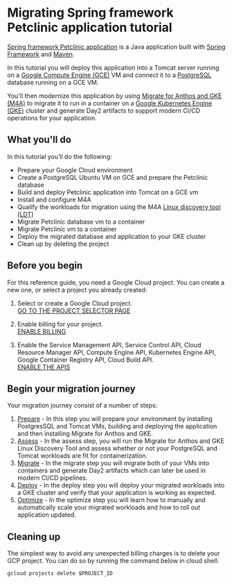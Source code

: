 # Migrating Spring framework Petclinic application tutorial 

[Spring framework Petclinic application](https://github.com/spring-petclinic/spring-framework-petclinic) is a Java application built with [Spring Framework](https://spring.io/projects/spring-framework) and [Maven](https://maven.apache.org/).

In this tutorial you will deploy this application into a Tomcat server running on a [Google Compute Engine (GCE)](https://cloud.google.com/compute) VM and connect it to a [PostgreSQL](https://www.postgresql.org/) database running on a GCE VM.

You'll then modernize this application by using [Migrate for Anthos and GKE (M4A)](https://cloud.google.com/migrate/anthos) to migrate it to run in a container on a [Google Kubernetes Engine (GKE)](https://cloud.google.com/kubernetes-engine) cluster and generate Day2 artifacts to support modern CI/CD operations for your application.

## What you'll do

In this tutorial you’ll do the following:

* Prepare your Google Cloud environment
* Create a PostgreSQL Ubuntu VM on GCE  and prepare the Petclinic database
* Build and deploy Petclinic application into Tomcat on a GCE vm
* Install and configure M4A
* Qualify the workloads for migration using the M4A [Linux discovery tool (LDT)](https://cloud.google.com/migrate/anthos/docs/linux-assessment-tool)
* Migrate Petclinic database vm to a container
* Migrate Petclinic vm to a container
* Deploy the migrated database and application to your GKE cluster
* Clean up by deleting the project

## Before you begin

For this reference guide, you need a Google Cloud project. You can create a new one, or select a project you already created:

1. Select or create a Google Cloud project.  
[GO TO THE PROJECT SELECTOR PAGE](https://console.cloud.google.com/cloud-resource-manager)

2. Enable billing for your project.  
[ENABLE BILLING](https://support.google.com/cloud/answer/6293499#enable-billing)

3. Enable the Service Management API, Service Control API, Cloud Resource Manager API, Compute Engine API, Kubernetes Engine API, Google Container Registry API, Cloud Build API.  
[ENABLE THE APIS](https://console.cloud.google.com/flows/enableapi?apiid=servicemanagement.googleapis.com%20servicecontrol.googleapis.com%20cloudresourcemanager.googleapis.com%20compute.googleapis.com%20container.googleapis.com%20containerregistry.googleapis.com%20cloudbuild.googleapis.com)

## Begin your migration journey
Your migration journey consist of a number of steps:  
1. [Prepare](1-prepare/README.md) - In this step you will prepare your environment by installing PostgresSQL and Tomcat VMs, building and deploying the application and then installing Migrate for Anthos and GKE.
2. [Assess](2-assess/README.md) - In the assess step, you will run the Migrate for Anthos and GKE Linux Discovery Tool and assess whether or not your PostgreSQL and Tomcat workloads are fit for containerization.
3. [Migrate](3-migrate/README.md) - In the migrate step you will migrate both of your VMs into containers and generate Day2 artifacts which can later be used in modern CI/CD pipelines.
4. [Deploy](4-deploy/README.md) - In the deploy step you will deploy your migrated workloads into a GKE cluster and verify that your application is working as expected.
5. [Optimize](5-optimize/README.md) - In the optimize step you will learn how to manually and automatically scale your migrated workloads and how to roll out application updated.

## Cleaning up
The simplest way to avoid any unexpected billing charges is to delete your GCP project. You can do so by running the command below in cloud shell:
```
gcloud projects delete $PROJECT_ID
```